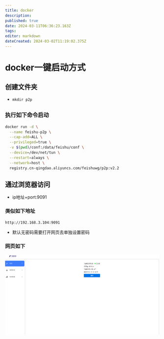 ```yaml
---
title: docker
description: 
published: true
date: 2024-03-11T06:36:23.163Z
tags: 
editor: markdown
dateCreated: 2024-03-02T11:19:02.375Z
---
```


# docker一键启动方式
## 创建文件夹
* `mkdir p2p`
## `执行如下命令启动`
```bash
docker run -d \
  --name feishu-p2p \
  --cap-add=ALL \
  --privileged=true \
  -v $(pwd)/conf:/data/feishu/conf \
  --device=/dev/net/tun \
  --restart=always \
  --network=host \
  registry.cn-qingdao.aliyuncs.com/feishuwg/p2p:v2.2
```
## 通过浏览器访问
* ip地址+port:9091  

### 类似如下地址
`http://192.168.3.104:9091`
* 默认无密码需要打开网页去单独设置密码
### 网页如下
![](images/2024-03-10-21-27-16.png)
